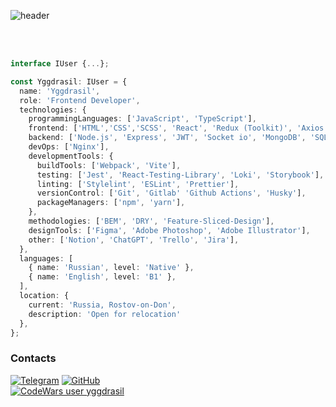 ![header](https://capsule-render.vercel.app/api?type=waving&height=350&color=gradient&text=Yggdrasil&section=header&fontAlignY=50&strokeWidth=0&desc=Frontend%20Developer&descAlignY=66&animation=fadeIn&reversal=false)

<br/>
<br/>

```TypeScript
interface IUser {...};

const Yggdrasil: IUser = {
  name: 'Yggdrasil',
  role: 'Frontend Developer',
  technologies: {
    programmingLanguages: ['JavaScript', 'TypeScript'],
    frontend: ['HTML','CSS','SCSS', 'React', 'Redux (Toolkit)', 'Axios', 'Firebase', 'i18n', 'NextJs', 'MaterialUI', 'Tailwind', 'Chart.js'],
    backend: ['Node.js', 'Express', 'JWT', 'Socket io', 'MongoDB', 'SQLite'],
    devOps: ['Nginx'],
    developmentTools: {
      buildTools: ['Webpack', 'Vite'],
      testing: ['Jest', 'React-Testing-Library', 'Loki', 'Storybook'],
      linting: ['Stylelint', 'ESLint', 'Prettier'],
      versionControl: ['Git', 'Gitlab' 'Github Actions', 'Husky'],
      packageManagers: ['npm', 'yarn'],
    },
    methodologies: ['BEM', 'DRY', 'Feature-Sliced-Design'],
    designTools: ['Figma', 'Adobe Photoshop', 'Adobe Illustrator'],
    other: ['Notion', 'ChatGPT', 'Trello', 'Jira'],
  },
  languages: [
    { name: 'Russian', level: 'Native' },
    { name: 'English', level: 'B1' },
  ],
  location: {
    current: 'Russia, Rostov-on-Don',
    description: 'Open for relocation'
  },
};

```
### Contacts

[![Telegram](https://img.shields.io/badge/-Telegram-333?style=for-the-badge&logo=telegram&logoColor=27A0D9)](https://t.me/yggdrasil)
[![GitHub](https://img.shields.io/badge/-GitHub-333?style=for-the-badge&logo=GitHub&logoColor=fff)](https://github.com/huntlyy)
<br>
[![CodeWars user yggdrasil](https://www.codewars.com/users/huntley81/badges/large)](https://www.codewars.com/users/huntley81)
